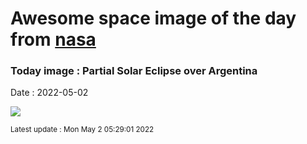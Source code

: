 
# Awesome space image of the day from [nasa](https://api.nasa.gov/)

### Today image : Partial Solar Eclipse over Argentina

Date : 2022-05-02


![](https://apod.nasa.gov/apod/image/2205/PartialEclipse_Andrada_960.jpg)

<small>Latest update : Mon May  2 05:29:01 2022</small>


